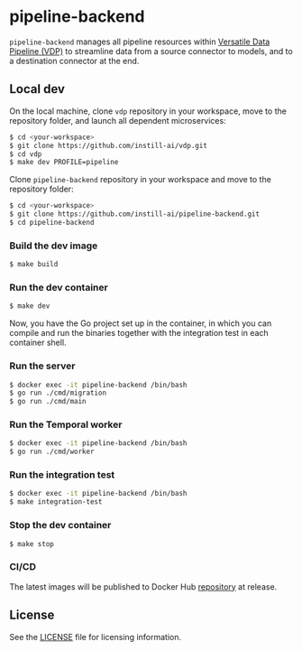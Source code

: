 # pipeline-backend

`pipeline-backend` manages all pipeline resources within [Versatile Data Pipeline (VDP)](https://github.com/instill-ai/vdp) to streamline data from a source connector to models, and to a destination connector at the end.

## Local dev

On the local machine, clone `vdp` repository in your workspace, move to the repository folder, and launch all dependent microservices:
```bash
$ cd <your-workspace>
$ git clone https://github.com/instill-ai/vdp.git
$ cd vdp
$ make dev PROFILE=pipeline
```

Clone `pipeline-backend` repository in your workspace and move to the repository folder:
```bash
$ cd <your-workspace>
$ git clone https://github.com/instill-ai/pipeline-backend.git
$ cd pipeline-backend
```

### Build the dev image

```bash
$ make build
```

### Run the dev container

```bash
$ make dev
```

Now, you have the Go project set up in the container, in which you can compile and run the binaries together with the integration test in each container shell.

### Run the server

```bash
$ docker exec -it pipeline-backend /bin/bash
$ go run ./cmd/migration
$ go run ./cmd/main
```

### Run the Temporal worker

```bash
$ docker exec -it pipeline-backend /bin/bash
$ go run ./cmd/worker
```

### Run the integration test

```bash
$ docker exec -it pipeline-backend /bin/bash
$ make integration-test
```

### Stop the dev container

```bash
$ make stop
```

### CI/CD

The latest images will be published to Docker Hub [repository](https://hub.docker.com/r/instill/pipeline-backend) at release.

## License

See the [LICENSE](./LICENSE) file for licensing information.
